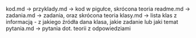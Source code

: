 kod.md -> przyklady.md -> kod w pigułce, skrócona teoria
readme.md -> zadania.md -> zadania, oraz skrócona teoria
klasy.md -> lista klas z informacją - z jakiego źródła dana klasa, jakie zadanie lub jaki temat
pytania.md -> pytania dot. teorii z odpowiedziami
